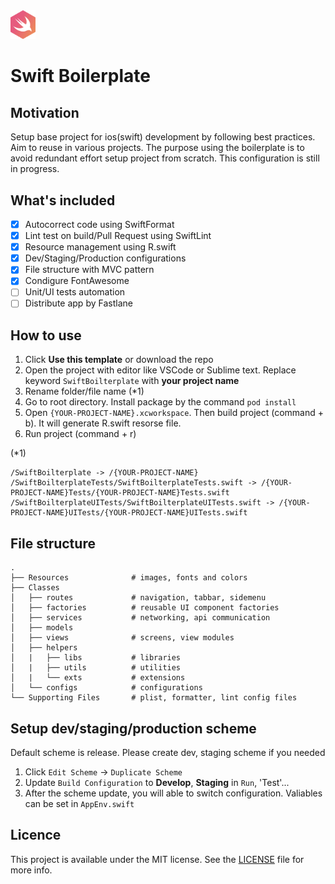 <img src='https://github.com/WataruMaeda/swift-boilerplate/blob/main/__DELETE_ME__/swift_boilerplate_logo.png' width='40'>

# Swift Boilerplate

## Motivation
 
Setup base project for ios(swift) development by following best practices. Aim to reuse in various projects. The purpose using the boilerplate is to avoid redundant effort setup project from scratch. This configuration is still in progress.

## What's included

- [x] Autocorrect code using SwiftFormat
- [x] Lint test on build/Pull Request using SwiftLint
- [x] Resource management using R.swift
- [x] Dev/Staging/Production configurations
- [x] File structure with MVC pattern
- [x] Condigure FontAwesome
- [ ] Unit/UI tests automation
- [ ] Distribute app by Fastlane

## How to use

1. Click **Use this template** or download the repo
1. Open the project with editor like VSCode or Sublime text. Replace keyword `SwiftBoilterplate` with **your project name**
1. Rename folder/file name (*1)
1. Go to root directory. Install package by the command `pod install`
1. Open `{YOUR-PROJECT-NAME}.xcworkspace`. Then build project (command + b). It will generate R.swift resorse file.
1. Run project (command + r)

(*1)
```
/SwiftBoilterplate -> /{YOUR-PROJECT-NAME}
/SwiftBoilterplateTests/SwiftBoilterplateTests.swift -> /{YOUR-PROJECT-NAME}Tests/{YOUR-PROJECT-NAME}Tests.swift
/SwiftBoilterplateUITests/SwiftBoilterplateUITests.swift -> /{YOUR-PROJECT-NAME}UITests/{YOUR-PROJECT-NAME}UITests.swift
```

## File structure

    .
    ├── Resources              # images, fonts and colors
    ├── Classes
    │   ├── routes             # navigation, tabbar, sidemenu
    │   ├── factories          # reusable UI component factories 
    │   ├── services           # networking, api communication
    │   ├── models
    │   ├── views              # screens, view modules
    │   ├── helpers
    │   |   ├── libs           # libraries
    │   |   ├── utils          # utilities
    │   |   └── exts           # extensions
    │   └── configs            # configurations
    └── Supporting Files       # plist, formatter, lint config files

## Setup dev/staging/production scheme

Default scheme is release. Please create dev, staging scheme if you needed
1. Click `Edit Scheme` -> `Duplicate Scheme`
1. Update `Build Configuration` to **Develop**, **Staging** in `Run`, 'Test'...
1. After the scheme update, you will able to switch configuration. Valiables can be set in `AppEnv.swift`

## Licence

This project is available under the MIT license. See the [LICENSE](https://github.com/WataruMaeda/swift-boilerplate/blob/master/LICENSE) file for more info.
